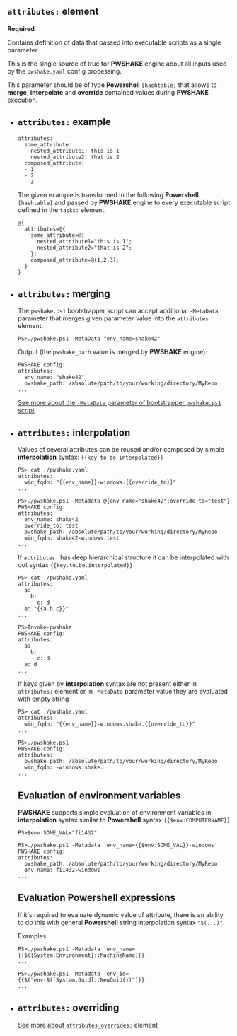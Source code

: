 ## `attributes:` **element**

**Required**

Contains definition of data that passed into executable scripts as a single parameter.

This is the single source of true for **PWSHAKE** engine about all inputs used by the `pwshake.yaml` config processing.

This parameter should be of type **Powershell** `[hashtable]` that allows to **merge**, **interpolate** and **override** contained values during **PWSHAKE** execution.

* ## `attributes:` example
    ```
    attributes:
      some_attribute: 
        nested_attribute1: this is 1
        nested_attribute2: that is 2
      composed_attribute:
      - 1
      - 2
      - 3
    ```
    The given example is transformed in the following **Powershell** `[hashtable]` and passed by **PWSHAKE** engine to every executable script defined in the `tasks:` element.
    ```
    @{
      attributes=@{
        some_attribute=@{
          nested_attribute1="this is 1";
          nested_attribute2="that is 2";
        };
        composed_attribute=@(1,2,3);
      }
    }
    ```
* ## `attributes:` **merging**

  The `pwshake.ps1` bootstrapper script can accept additional `-MetaData` parameter that merges given parameter value into the `attributes` element:
  ```
  PS>./pwshake.ps1 -MetaData "env_name=shake42"
  ```
  Output (the `pwshake_path` value is merged by **PWSHAKE** engine):
  ```
  PWSHAKE config:
  attributes:
    env_name: "shake42"
    pwshake_path: /absolute/path/to/your/working/directory/MyRepo
  ...
  ```
  [See more about the `-MetaData` parameter of  bootstrapper `pwshake.ps1` script](/doc/bootstrapper.md)

* ## `attributes:` **interpolation**
  
  Values of several attributes can be reused and/or composed by simple **interpolation** syntax: `{{key-to-be-interpolated}}`
  ```
  PS> cat ./pwshake.yaml
  attributes:
    win_fqdn: "{{env_name}}-windows.{{override_to}}"
  ...
  ```
  ```
  PS>./pwshake.ps1 -Metadata @{env_name="shake42";override_to="test"}
  PWSHAKE config:
  attributes:
    env_name: shake42
    override_to: test
    pwshake_path: /absolute/path/to/your/working/directory/MyRepo
    win_fqdn: shake42-windows.test
  ...
  ```
  If `attributes:` has deep hierarchical structure it can be interpolated with dot syntax `{{key.to.be.interpolated}}`
  ```
  PS> cat ./pwshake.yaml
  attributes:
    a:
      b:
        c: d
    e: "{{a.b.c}}"
  ...
  ```
  ```
  PS>Invoke-pwshake
  PWSHAKE config:
  attributes:
    a:
      b:
        c: d
    e: d
  ...
  ```
  If keys given by **interpolation** syntax are not present either in `attributes:` element or in `-MetaData` parameter value they are evaluated with empty string
  ```
  PS> cat ./pwshake.yaml
  attributes:
    win_fqdn: "{{env_name}}-windows.shake.{{override_to}}"
  ...
  ```
  ```
  PS>./pwshake.ps1
  PWSHAKE config:
  attributes:
    pwshake_path: /absolute/path/to/your/working/directory/MyRepo
    win_fqdn: -windows.shake.
  ...
  ```
  ## Evaluation of environment variables

  **PWSHAKE** supports simple evaluation of environment variables in **interpolation** syntax similar to **Powershell** syntax `{{$env:COMPUTERNAME}}`
  ```
  PS>$env:SOME_VAL="fi1432"
  ```
  ```
  PS>./pwshake.ps1 -Metadata 'env_name={{$env:SOME_VAL}}-windows'
  PWSHAKE config:
  attributes:
    pwshake_path: /absolute/path/to/your/working/directory/MyRepo
    env_name: fi1432-windows
  ...
  ```

  ## Evaluation **Powershell** expressions

  If it's required to evaluate dynamic value of attribute, there is an ability to do this with general **Powershell** string interpolation syntax `"$(...)"`.
  
  Examples:
  ```
  PS>./pwshake.ps1 -Metadata 'env_name={{$([System.Environment]::MachineName)}}'
  ...
  ```
  
  ```
  PS>./pwshake.ps1 -Metadata 'env_id={{$("env-$([System.Guid]::NewGuid())")}}'
  ...
  ```
  
* ## `attributes:` **overriding**
  [See more about `attributes_overrides:`](/doc/attributes_overrides.md) element

